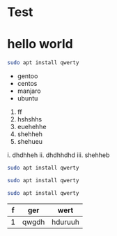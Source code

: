 # Test


# hello world
```bash
sudo apt install qwerty
```
- gentoo
- centos
- manjaro
- ubuntu
1. ff
2. hshshhs
3. euehehhe
3. shehheh
3. shehueu


i. dhdhheh
ii. dhdhhdhd
iii. shehheb
```bash
sudo apt install qwerty
```

```bash
sudo apt install qwerty
```



```bash
sudo apt install qwerty
```


|f|ger|wert|
|-----|-----|-----|
|1|qwgdh|hduruuh|











